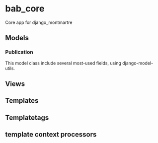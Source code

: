 # bab_core

Core app for django_montmartre

## Models

### Publication
This model class include several most-used fields, using django-model-utils.

## Views

## Templates

## Templatetags

## template context processors
